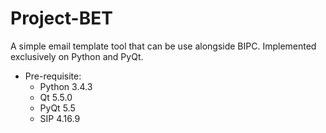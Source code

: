 # Project-BET
A simple email template tool that can be use alongside BIPC. Implemented exclusively on Python and PyQt.

* Pre-requisite:
  * Python 3.4.3
  * Qt 5.5.0
  * PyQt 5.5
  * SIP 4.16.9


